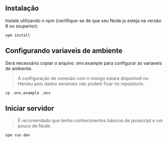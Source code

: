 ## Instalação
Instale utilizando o npm (certifique-se de que seu Node.js esteja na versão 8 ou ssuperior):

```
npm install
```

## Configurando variaveis de ambiente
Será necessário copiar o arquivo .env.example para configurar as variaveis de ambiente.

> A configuração de conexão com o mongo estará disponivel no Heroku pois dados sensiveis não podem ficar no repositorio.

```
cp .env.example .env
```

## Iniciar servidor
> É recomendado que tenha conhecimentos básicos de javascript e um pouco de Node.

```
npm run dev
```